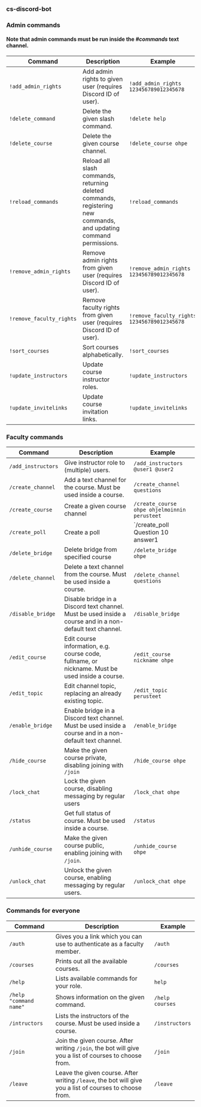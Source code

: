 ### cs-discord-bot

### Admin commands

#### Note that admin commands must be run inside the _#commands_ text channel.

Command | Description | Example
--- |--- | ---
`!add_admin_rights` | Add admin rights to given user (requires Discord ID of user). | `!add_admin_rights 123456789012345678`
`!delete_command` | Delete the given slash command. | `!delete help`
`!delete_course` | Delete the given course channel. | `!delete_course ohpe`
`!reload_commands` | Reload all slash commands, returning deleted commands, registering new commands, and updating command permissions. | `!reload_commands`
`!remove_admin_rights` | Remove admin rights from given user (requires Discord ID of user). | `!remove_admin_rights 123456789012345678`
`!remove_faculty_rights` | Remove faculty rights from given user (requires Discord ID of user). | `!remove_faculty_rights 123456789012345678`
`!sort_courses` | Sort courses alphabetically. | `!sort_courses`
`!update_instructors` | Update course instructor roles. | `!update_instructors`
`!update_invitelinks` | Update course invitation links. | `!update_invitelinks`

### Faculty commands

Command | Description | Example
--- |--- | ---
`/add_instructors` | Give instructor role to (multiple) users. | `/add_instructors @user1 @user2`
`/create_channel` | Add a text channel for the course. Must be used inside a course. | `/create_channel questions`
`/create_course ` | Create a given course channel | `/create_course ohpe ohjelmoinnin perusteet`
`/create_poll ` | Create a poll | `/create_poll Question 10 answer1 | answer 2 | answer 3`
`/delete_bridge` | Delete bridge from specified course | `/delete_bridge ohpe`
`/delete_channel` | Delete a text channel from the course. Must be used inside a course. | `/delete_channel questions`
`/disable_bridge` | Disable bridge in a Discord text channel. Must be used inside a course and in a non-default text channel. | `/disable_bridge`
`/edit_course` | Edit course information, e.g. course code, fullname, or nickname. Must be used inside a course. | `/edit_course nickname ohpe`
`/edit_topic` | Edit channel topic, replacing an already existing topic. | `/edit_topic perusteet`
`/enable_bridge` | Enable bridge in a Discord text channel. Must be used inside a course and in a non-default text channel. | `/enable_bridge`
`/hide_course` | Make the given course private, disabling joining with `/join` | `/hide_course ohpe`
`/lock_chat` | Lock the given course, disabling messaging by regular users | `/lock_chat ohpe`
`/status` | Get full status of course. Must be used inside a course. | `/status`
`/unhide_course` | Make the given course public, enabling joining with `/join`. | `/unhide_course ohpe`
`/unlock_chat` | Unlock the given course, enabling messaging by regular users. | `/unlock_chat ohpe`

### Commands for everyone

Command | Description | Example
--- |--- | ---
`/auth` | Gives you a link which you can use to authenticate as a faculty member. | `/auth`
`/courses` | Prints out all the available courses. | `/courses`
`/help` |  Lists available commands for your role. | `help`
`/help "command name"` | Shows information on the given command. | `/help courses`
`/intructors` | Lists the instructors of the course. Must be used inside a course. | `/instructors`
`/join` | Join the given course. After writing `/join`, the bot will give you a list of courses to choose from. | `/join`
`/leave` | Leave the given course. After writing `/leave`, the bot will give you a list of courses to choose from. | `/leave`